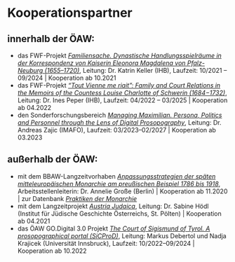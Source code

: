 # Kooperationspartner

## innerhalb der ÖAW:

- das FWF-Projekt
  [_Familiensache. Dynastische Handlungsspielräume in der Korrespondenz von Kaiserin Eleonora Magdalena von Pfalz-Neuburg (1655–1720)_](https://www.oeaw.ac.at/ihb/forschungsbereiche/geschichte-der-habsburgermonarchie/forschung/familiensache),
  Leitung: Dr. Katrin Keller (IHB), Laufzeit: 10/2021 – 09/2024 | Kooperation ab 10.2021
- das FWF-Projekt
  [_“Tout Vienne me riait”: Family and Court Relations in the Memoirs of the Countess Louise Charlotte of Schwerin (1684−1732)_](https://www.oeaw.ac.at/ihb/forschungsbereiche/geschichte-der-habsburgermonarchie/forschung/memoiren-der-graefin-luise-charlotte-von-schwerin),
  Leitung: Dr. Ines Peper (IHB), Laufzeit: 04/2022 – 03/2025 | Kooperation ab 04.2022
- den Sonderforschungsbereich
  [_Managing Maximilian. Persona, Politics and Personnel through the Lens of Digital Prosopography_](https://www.oeaw.ac.at/imafo/forschung/clusterprojekte-langzeitprojekte/managing-maximilian-1493-1519),
  Leitung: Dr. Andreas Zajic (IMAFO), Laufzeit: 03/2023–02/2027 | Kooperation ab 03.2023

## außerhalb der ÖAW:

- mit dem BBAW-Langzeitvorhaben
  [_Anpassungsstrategien der späten mitteleuropäischen Monarchie am preußischen Beispiel 1786 bis 1918_](https://www.bbaw.de/forschung/anpassungsstrategien-der-spaeten-mitteleuropaeischen-monarchie-am-preussischen-beispiel-1786-bis-1918#:~:text=Das%20Akademienvorhaben%20%E2%80%9EAnpassungsstrategien%20der%20sp%C3%A4ten,Vergegenw%C3%A4rtigung%20unseres%20kulturellen%20Erbes%20dient.),
  Arbeitsstellenleiterin: Dr. Annelie Große (Berlin) | Kooperation ab 11.2020 | zur Datenbank
  [_Praktiken der Monarchie_](https://actaborussica.bbaw.de/)
- mit dem Langzeitprojekt
  [_Austria Judaica_](http://www.injoest.ac.at/de/projekte/laufende-projekte/austria-judaica),
  Leitung: Dr. Sabine Hödl (Institut für Jüdische Geschichte Österreichs, St. Pölten) | Kooperation
  ab 04.2021
- das ÖAW GO.Digital 3.0 Projekt
  [_The Court of Sigismund of Tyrol. A prosopographical portal (SiCProD)_](https://www.uibk.ac.at/geschichte-ethnologie/institut/mitarbeiterinnen/projekt/debertol-markus/sicprod/sigmund-of-tyrol-s-court-prosopographical-database.html),
  Leitung: Markus Debertol und Nadja Krajicek (Universität Innsbruck), Laufzeit: 10/2022–09/2024 |
  Kooperation ab 10.2022
